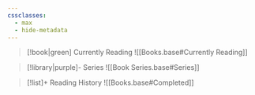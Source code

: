 ```yaml
---
cssclasses:
  - max
  - hide-metadata
---
```


> [!book|green] Currently Reading
> ![[Books.base#Currently Reading]]

> [!library|purple]- Series
> ![[Book Series.base#Series]]

> [!list]+ Reading History
> ![[Books.base#Completed]]

